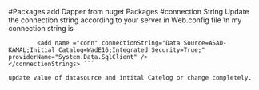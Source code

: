 #Packages
add Dapper from nuget Packages
#connection String 
Update the connection string according to your server in Web.config file \n
my connection string is 
``` <connectionStrings>
		<add name ="conn" connectionString="Data Source=ASAD-KAMAL;Initial Catalog=WadE16;Integrated Security=True;" providerName="System.Data.SqlClient" />
</connectionStrings> ```

update value of datasource and intital Catelog or change completely.
